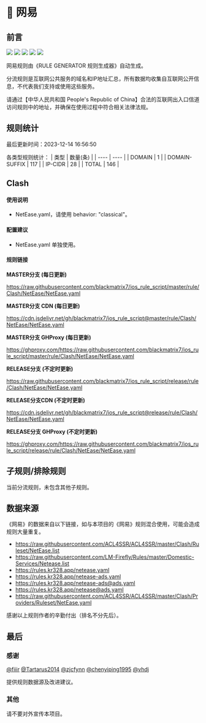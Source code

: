 # 🧸 网易

## 前言

![](https://shields.io/badge/-移除重复规则-ff69b4) ![](https://shields.io/badge/-DOMAIN与DOMAIN--SUFFIX合并-green) ![](https://shields.io/badge/-DOMAIN--SUFFIX间合并-critical) ![](https://shields.io/badge/-DOMAIN--SUFFIX与DOMAIN--KEYWORD合并-blue) ![](https://shields.io/badge/-IP--CIDR(6)合并-blueviolet) 

网易规则由《RULE GENERATOR 规则生成器》自动生成。

分流规则是互联网公共服务的域名和IP地址汇总，所有数据均收集自互联网公开信息，不代表我们支持或使用这些服务。

请通过【中华人民共和国 People's Republic of China】合法的互联网出入口信道访问规则中的地址，并确保在使用过程中符合相关法律法规。

## 规则统计

最后更新时间：2023-12-14 16:56:50

各类型规则统计：
| 类型 | 数量(条)  | 
| ---- | ----  |
| DOMAIN | 1  | 
| DOMAIN-SUFFIX | 117  | 
| IP-CIDR | 28  | 
| TOTAL | 146  | 


## Clash 

#### 使用说明
- NetEase.yaml，请使用 behavior: "classical"。

#### 配置建议
- NetEase.yaml 单独使用。

#### 规则链接
**MASTER分支 (每日更新)**

https://raw.githubusercontent.com/blackmatrix7/ios_rule_script/master/rule/Clash/NetEase/NetEase.yaml

**MASTER分支 CDN (每日更新)**

https://cdn.jsdelivr.net/gh/blackmatrix7/ios_rule_script@master/rule/Clash/NetEase/NetEase.yaml

**MASTER分支 GHProxy (每日更新)**

https://ghproxy.com/https://raw.githubusercontent.com/blackmatrix7/ios_rule_script/master/rule/Clash/NetEase/NetEase.yaml

**RELEASE分支 (不定时更新)**

https://raw.githubusercontent.com/blackmatrix7/ios_rule_script/release/rule/Clash/NetEase/NetEase.yaml

**RELEASE分支CDN (不定时更新)**

https://cdn.jsdelivr.net/gh/blackmatrix7/ios_rule_script@release/rule/Clash/NetEase/NetEase.yaml

**RELEASE分支 GHProxy (不定时更新)**

https://ghproxy.com/https://raw.githubusercontent.com/blackmatrix7/ios_rule_script/release/rule/Clash/NetEase/NetEase.yaml

## 子规则/排除规则


当前分流规则，未包含其他子规则。

## 数据来源

《网易》的数据来自以下链接，如与本项目的《网易》规则混合使用，可能会造成规则大量重复。

- https://raw.githubusercontent.com/ACL4SSR/ACL4SSR/master/Clash/Ruleset/NetEase.list
- https://raw.githubusercontent.com/LM-Firefly/Rules/master/Domestic-Services/Netease.list
- https://rules.kr328.app/netease.yaml
- https://rules.kr328.app/netease-ads.yaml
- https://rules.kr328.app/netease-ads@ads.yaml
- https://rules.kr328.app/netease@ads.yaml
- https://raw.githubusercontent.com/ACL4SSR/ACL4SSR/master/Clash/Providers/Ruleset/NetEase.yaml


感谢以上规则作者的辛勤付出（排名不分先后）。

## 最后

### 感谢

[@fiiir](https://github.com/fiiir) [@Tartarus2014](https://github.com/Tartarus2014) [@zjcfynn](https://github.com/zjcfynn) [@chenyiping1995](https://github.com/chenyiping1995) [@vhdj](https://github.com/vhdj)

提供规则数据源及改进建议。

### 其他

请不要对外宣传本项目。